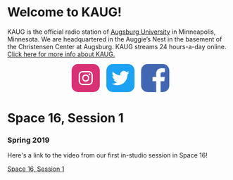 # Welcome to KAUG!
KAUG is the official radio station of <a href="http://www.augsburg.edu/">Augsburg University</a> in Minneapolis, Minnesota. We are headquartered in the Auggie’s Nest in the basement of the Christensen Center at Augsburg. KAUG streams 24 hours-a-day online.  <a href="about">Click here for more info about KAUG.</a>
<center><a href="https://www.instagram.com/kaugradio" style="display:inline-block;width:84px"><img width="64px" style="display:block;border-radius:15px;margin:0px;padding:0px;" src="res/instagram.png"></a><a href="https://twitter.com/RadioKAUG" style="display:inline-block;width:84px"><img width="64px" style="border-radius:15px;margin:0px;padding:0px;margin-right:10px" src="res/twitter.svg"><a href="https://www.facebook.com/kaugradio" style="display:inline-block;width:64px"><img width="64px" style="border-radius:15px;margin:0px;padding:0px;margin-right:10px" src="res/facebook.svg"></a></center>

# Space 16, Session 1
### Spring 2019
Here's a link to the video from our first in-studio session in Space 16!

<a href="https://drive.google.com/file/d/1zML89VGzQYyg0w38km-BylwwunVCb5j0/view?usp=sharing">Space 16, Session 1</a>
